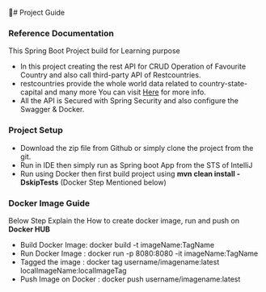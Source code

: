 🎉# Project Guide
### Reference Documentation
This Spring Boot Project build for Learning purpose

* In this project creating the rest API for CRUD Operation of Favourite Country and also call third-party API of Restcountries.
* restcountries provide the whole world data related to country-state-capital and many more You can visit [Here](https://restcountries.com/) for more info. 
* All the API is Secured with Spring Security and also configure the Swagger & Docker.

### Project Setup
* Download the zip file from Github or simply clone the project from the git.
* Run in IDE then simply run as Spring boot App from the STS of IntelliJ
* Run using Docker then first build project using **mvn clean install -DskipTests** (Docker Step Mentioned below)

### Docker Image Guide
Below Step Explain the How to create docker image, run and push on **Docker HUB**

* Build Docker Image: docker build -t imageName:TagName
* Run Docker Image  : docker run -p 8080:8080 -it imageName:TagName
* Tagged the image  : docker tag username/imagename:latest localImageName:localImageTag
* Push Image on Docker : docker push username/imagename:latest

